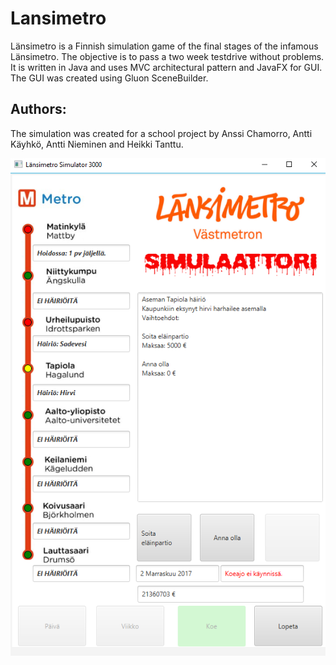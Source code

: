 # Lansimetro

Länsimetro is a Finnish simulation game of the final stages of the infamous Länsimetro. The objective is to pass a two week testdrive without problems. It is written in Java and uses MVC architectural pattern and JavaFX for GUI. The GUI was created using Gluon SceneBuilder. 

## Authors:

The simulation was created for a school project by Anssi Chamorro, Antti Käyhkö, Antti Nieminen and Heikki Tanttu.


![](https://github.com/Iepvzaeh/Lansimetro/blob/master/screenshots/lansimetro.png "Screenshot")
